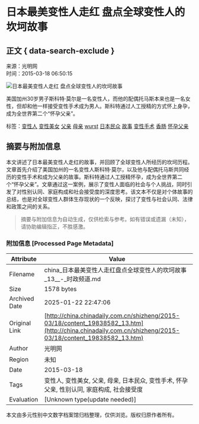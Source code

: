 # 日本最美变性人走红 盘点全球变性人的坎坷故事

## 正文 { data-search-exclude }


来源：光明网  
时间：2015-03-18 06:50:15

![日本最美变性人走红 盘点全球变性人的坎坷故事](http://news.xinhuanet.com/photo/2015-03/18/127591523_14266325130081n.jpg)

美国加州30岁男子斯科特·莫尔是一名变性人，而他的配偶托马斯本来也是一名女性，但却和他一样接受变性手术成为男人。斯科特通过人工授精的方式怀上身孕，成为全世界第二个“怀孕父亲”。

标签：[变性人](http://search.chinadaily.com.cn/searchcn.jsp?searchText=%E5%8F%98%E6%80%A7%E4%BA%BA) [变性美女](http://search.chinadaily.com.cn/searchcn.jsp?searchText=%E5%8F%98%E6%80%A7%E7%BE%8E%E5%A5%B3) [父亲](http://search.chinadaily.com.cn/searchcn.jsp?searchText=%E7%88%B6%E4%BA%B2) [母亲](http://search.chinadaily.com.cn/searchcn.jsp?searchText=%E6%AF%8D%E4%BA%B2) [wurst](http://search.chinadaily.com.cn/searchen.jsp?searchText=wurst) [日本民众](http://search.chinadaily.com.cn/searchcn.jsp?searchText=%E6%97%A5%E6%9C%AC%E6%B0%91%E4%BC%97) [故事](http://search.chinadaily.com.cn/searchcn.jsp?searchText=%E6%95%85%E4%BA%8B) [变性手术](http://search.chinadaily.com.cn/searchcn.jsp?searchText=%E5%8F%98%E6%80%A7%E6%89%8B%E6%9C%AF) [香肠](http://search.chinadaily.com.cn/searchcn.jsp?searchText=%E9%A6%99%E8%82%A0) [怀孕父亲](http://search.chinadaily.com.cn/searchcn.jsp?searchText=%E6%80%80%E5%AD%95%E7%88%B6%E4%BA%B2)
<!-- tcd_original_link http://china.chinadaily.com.cn/shizheng/2015-03/18/content_19838582_13.htm -->


## 摘要与附加信息

<!-- tcd_abstract -->
本文讲述了日本最美变性人走红的故事，并回顾了全球变性人所经历的坎坷历程。文章首先介绍了美国加州的一名变性人斯科特·莫尔，以及他与配偶托马斯共同经历的变性手术和成为父亲的故事。斯科特通过人工授精怀孕，成为全世界第二个“怀孕父亲”。文章通过这一案例，展示了变性人面临的社会与个人挑战，同时引发了对性别认同、家庭构成和社会接受度的深度思考。该文本不仅是对个体故事的总结，也是对全球变性人群体生存现状的一个反映，探讨了变性与社会认同、法律和政策之间的关系。
<!-- tcd_abstract_end -->

> 摘要与附加信息为自动生成，仅供检索与参考。如有错误或遗漏（未知），请协助编辑指正，不胜感激。

### 附加信息 [Processed Page Metadata]

| Attribute       | Value                                  |
|-----------------|----------------------------------------|
| Filename        | china_日本最美变性人走红盘点全球变性人的坎坷故事_13__-_时政频道.md                             |
| Size            | 1578 bytes                           |
| Archived Date   | 2025-01-22 22:47:06                             |
| Original Link   | [http://china.chinadaily.com.cn/shizheng/2015-03/18/content_19838582_13.htm](http://china.chinadaily.com.cn/shizheng/2015-03/18/content_19838582_13.htm)                       |
| Author          | 光明网                               |
| Region          | 未知                               |
| Date            | 2015-03-18                                 |
| Tags            | 变性人, 变性美女, 父亲, 母亲, 日本民众, 变性手术, 怀孕父亲, 性别认同, 家庭构成, 社会接受度                                 |
| Evaluation            | [Unknown type(update needed)]                                 |
<!-- tcd_table_end -->

本文由多元性别中文数字档案馆归档整理，仅供浏览。版权归原作者所有。
